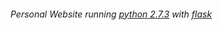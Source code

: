 ######  Personal Website running [python 2.7.3](http://www.python.org/)  with [flask](flask.pocoo.org/)